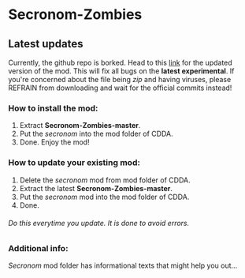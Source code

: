 # Secronom-Zombies

## Latest updates
Currently, the github repo is borked. Head to this [link](https://github.com/Axema/Secronom-Zombies/issues/12) for the updated version of the mod. This will fix all bugs on the **latest experimental**.
If you're concerned about the file being *zip* and having viruses, please REFRAIN from downloading and wait for the official commits instead!

### How to install the mod:
1. Extract **Secronom-Zombies-master**.
2. Put the _secronom_ into the mod folder of CDDA.
3. Done. Enjoy the mod!

### How to update your existing mod:
1. Delete the _secronom_ mod from mod folder of CDDA.
2. Extract the latest **Secronom-Zombies-master**.
3. Put the _secronom_ mod into the mod folder of CDDA.
4. Done.

###### Do this everytime you update. It is done to avoid errors.

### Additional info:
_Secronom_ mod folder has informational texts that might help you out...
